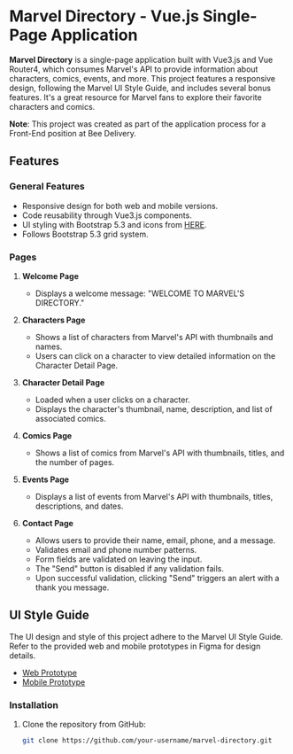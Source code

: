 # Marvel Directory - Vue.js Single-Page Application

**Marvel Directory** is a single-page application built with Vue3.js and Vue Router4, which consumes Marvel's API to provide information about characters, comics, events, and more. This project features a responsive design, following the Marvel UI Style Guide, and includes several bonus features. It's a great resource for Marvel fans to explore their favorite characters and comics.

**Note**: This project was created as part of the application process for a Front-End position at Bee Delivery.


## Features

### General Features
- Responsive design for both web and mobile versions.
- Code reusability through Vue3.js components.
- UI styling with Bootstrap 5.3 and icons from [HERE](https://ionic.io/ionicons).
- Follows Bootstrap 5.3 grid system.

### Pages
1. **Welcome Page**
   - Displays a welcome message: "WELCOME TO MARVEL'S DIRECTORY."

2. **Characters Page**
   - Shows a list of characters from Marvel's API with thumbnails and names.
   - Users can click on a character to view detailed information on the Character Detail Page.

3. **Character Detail Page**
   - Loaded when a user clicks on a character.
   - Displays the character's thumbnail, name, description, and list of associated comics.

4. **Comics Page**
   - Shows a list of comics from Marvel's API with thumbnails, titles, and the number of pages.

5. **Events Page**
   - Displays a list of events from Marvel's API with thumbnails, titles, descriptions, and dates.

6. **Contact Page**
   - Allows users to provide their name, email, phone, and a message.
   - Validates email and phone number patterns.
   - Form fields are validated on leaving the input.
   - The "Send" button is disabled if any validation fails.
   - Upon successful validation, clicking "Send" triggers an alert with a thank you message.

## UI Style Guide

The UI design and style of this project adhere to the Marvel UI Style Guide. Refer to the provided web and mobile prototypes in Figma for design details.

- [Web Prototype](https://www.figma.com/proto/IivV2Vq6MJ6a24usioCuUk/Prot%C3%B3tipos-teste-Frontend---Bee-Delivery?type=design&node-id=212-63&viewport=1176%2C813%2C0.33&t=qEb3f4U1t5a4suOv-0&scaling=scale-down&starting-point-node-id=212%3A45)
- [Mobile Prototype](https://www.figma.com/file/b21cB6Ph702fL11DqwoyWP/Teste-Frontend---Bee-Delivery?type=design&node-id=7-10&mode=design&t=kfMaOsZL9enV94hq-0)


### Installation

1. Clone the repository from GitHub:

   ```bash
   git clone https://github.com/your-username/marvel-directory.git
